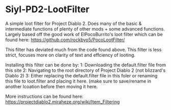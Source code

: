# Siyl-PD2-LootFilter
A simple loot filter for Project Diablo 2. Does many of the basic & intermediate functions of plenty of other mods + some advanced functions. Largely based off the good work of ElPocoBurrito's loot filter which can be found here: https://github.com/rockbyo5/PocoLootFilter/

This filter has deviated much from the code found above. This filter is less strict, focuses more on clarity of text and effciency of looting.

Installing this filter can be done by: 
1: Downloading the default.filter file from this site
2: Navigating to the root directory of Project Diablo 2 (not blizzard's Diablo 2)
3: Either replacing the default.filter file in this foler or renaming this file to loot.filter and placing it here. (make sure to save/rename in another lcoation before then moving it here.

More instructions can be found here: https://projectdiablo2.miraheze.org/wiki/Item_Filtering
